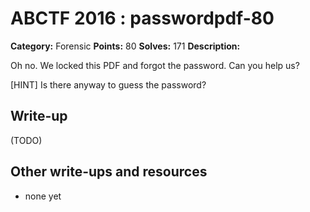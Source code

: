 # ABCTF 2016 : passwordpdf-80

**Category:** Forensic
**Points:** 80
**Solves:** 171
**Description:**

Oh no. We locked this PDF and forgot the password. Can you help us?

[HINT] Is there anyway to guess the password?

## Write-up

(TODO)

## Other write-ups and resources

* none yet
